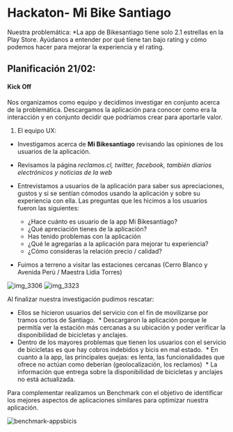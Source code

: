 # Hackaton- Mi Bike Santiago

Nuestra problemática: *La app de Bikesantiago tiene solo 2.1 estrellas en la Play Store. Ayúdanos a entender por qué tiene tan bajo rating y cómo podemos hacer para mejorar la experiencia y el rating.

## Planificación 21/02:

#### Kick Off

Nos organizamos como equipo y decidimos investigar en conjunto acerca de la problemática. Descargamos la aplicación para conocer como era la interacción y en conjunto decidir que podríamos crear para aportarle valor. 

1. El equipo UX: 
  
  * Investigamos acerca de **Mi Bikesantiago** revisando las opiniones de los usuarios de la aplicación.
  * Revisamos la página *reclamos.cl, twitter, facebook, también diarios electrónicos y noticias de la web* 
  * Entrevistamos a usuarios de la aplicación para saber sus apreciaciones, gustos y si se sentían cómodos usando la aplicación y sobre su experiencia con ella. Las preguntas que les hicimos a los usuarios fueron las siguientes:
  
    * ¿Hace cuánto es usuario de la app Mi Bikesantiago?
    * ¿Qué apreciación tienes de la aplicación?
    * Has tenido problemas con la aplicación
    * ¿Qué le agregarías a la aplicación para mejorar tu experiencia?
    * ¿Cómo consideras la relación precio / calidad?
    
 * Fuimos a terreno a visitar las estaciones cercanas (Cerro Blanco y Avenida Perú / Maestra Lidia Torres)
  
  ![img_3306](https://user-images.githubusercontent.com/32282941/37830242-c30f6b92-2e99-11e8-9f7a-73503f6b2cea.JPG)
  ![img_3323](https://user-images.githubusercontent.com/32282941/37830369-033bb3ba-2e9a-11e8-8e4b-9283b3984b9b.JPG)

Al finalizar nuestra investigación pudimos rescatar:

  * Ellos se hicieron usuarios del servicio con el fin de movilizarse por tramos cortos de Santiago.
  * Descargaron la aplicación porque le permitía ver la estación más cercanas a su ubicación y poder verificar la disponibilidad de bicicletas y anclajes.
  * Dentro de los mayores problemas que tienen los usuarios con el servicio de bicicletas es que hay cobros indebidos y bicis en mal estado.
  * En cuanto a la app, las principales quejas: es lenta, las funcionalidades que ofrece no actúan como deberían (geolocalización, los reclamos)
  * La información que entrega sobre la disponibilidad de bicicletas y anclajes no está actualizada.
  
Para complementar realizamos un Benchmark con el objetivo de identificar los mejores aspectos de aplicaciones similares para optimizar nuestra aplicación.

![benchmark-appsbicis](https://user-images.githubusercontent.com/32282941/37832958-06f94122-2ea2-11e8-803a-79f95368d2e8.jpg)


  
